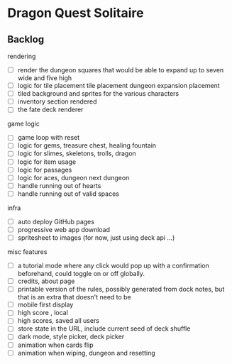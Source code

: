 # Dragon Quest Solitaire

## Backlog

rendering

- [ ] render the dungeon squares that would be able to expand up to seven wide and five high
- [ ] logic for tile placement tile placement dungeon expansion placement
- [ ] tiled background and sprites for the various characters
- [ ] inventory section rendered
- [ ] the fate deck renderer

game logic

- [ ] game loop with reset
- [ ] logic for gems, treasure chest, healing fountain
- [ ] logic for slimes, skeletons, trolls, dragon
- [ ] logic for item usage
- [ ] logic for passages
- [ ] logic for aces, dungeon next dungeon
- [ ] handle running out of hearts
- [ ] handle running out of valid spaces

infra

- [ ] auto deploy GitHub pages
- [ ] progressive web app download
- [ ] spritesheet to images (for now, just using deck api ...)

misc features

- [ ] a tutorial mode where any click would pop up with a confirmation beforehand, could toggle on or off globally.
- [ ] credits, about page
- [ ] printable version of the rules, possibly generated from dock notes, but that is an extra that doesn't need to be
- [ ] mobile first display
- [ ] high score , local
- [ ] high scores, saved all users
- [ ] store state in the URL, include current seed of deck shuffle
- [ ] dark mode, style picker, deck picker
- [ ] animation when cards flip
- [ ] animation when wiping, dungeon and resetting
